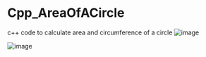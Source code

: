 # Cpp_AreaOfACircle
c++ code to calculate area and circumference of a circle
![image](https://user-images.githubusercontent.com/95617369/193328367-2b196699-b3d1-4fa0-ad72-23d29bf447bf.png)

![image](https://user-images.githubusercontent.com/95617369/193328395-013036b2-b49d-4503-af70-d2b07cc1f201.png)

 
 
 
